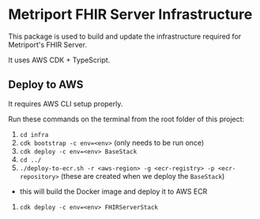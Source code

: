 # Metriport FHIR Server Infrastructure

This package is used to build and update the infrastructure required for Metriport's FHIR Server.

It uses AWS CDK + TypeScript.

## Deploy to AWS

It requires AWS CLI setup properly.

Run these commands on the terminal from the root folder of this project:

1. `cd infra`
1. `cdk bootstrap -c env=<env>` (only needs to be run once)
1. `cdk deploy -c env=<env> BaseStack`
1. `cd ../`
1. `./deploy-to-ecr.sh -r <aws-region> -g <ecr-registry> -p <ecr-repository>` (these are created when we deploy the `BaseStack`)
  - this will build the Docker image and deploy it to AWS ECR
1. `cdk deploy -c env=<env> FHIRServerStack`
